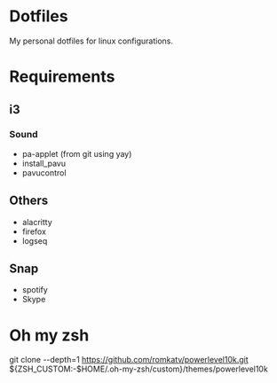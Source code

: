 # Dotfiles
My personal dotfiles for linux configurations.

# Requirements
## i3
### Sound
* pa-applet (from git using yay)
* install_pavu
* pavucontrol

## Others
* alacritty
* firefox
* logseq
## Snap
* spotify
* Skype 
# Oh my zsh
git clone --depth=1 https://github.com/romkatv/powerlevel10k.git ${ZSH_CUSTOM:-$HOME/.oh-my-zsh/custom}/themes/powerlevel10k
